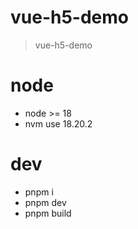 # vue-h5-demo
> vue-h5-demo

# node
- node >= 18
- nvm use 18.20.2

# dev
- pnpm i
- pnpm dev
- pnpm build
